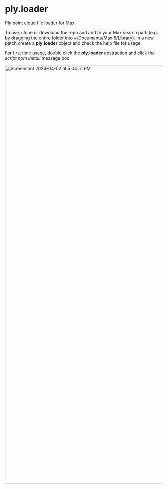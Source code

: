 # ply.loader
Ply point cloud file loader for Max

To use, clone or download the repo and add to your Max search path (e.g. by dragging the entire folder into ~/Documents/Max 8/Library). In a new patch create a **ply.loader** object and check the help file for usage. 

For first time usage, double click the **ply.loader** abstraction and click the _script npm install_ message box

<img width="1339" alt="Screenshot 2024-04-02 at 5 04 51 PM" src="https://github.com/robtherich/ply.loader/assets/3802208/729b44d4-fe6f-424a-b86f-8e2570959f7f">
